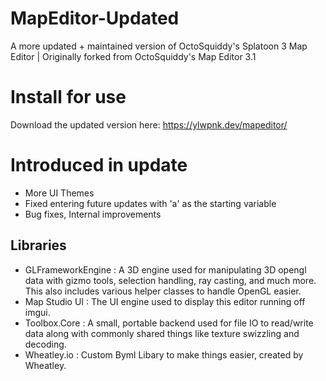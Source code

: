 # MapEditor-Updated
A more updated + maintained version of OctoSquiddy's Splatoon 3 Map Editor |
Originally forked from OctoSquiddy's Map Editor 3.1

# Install for use
Download the updated version here: https://ylwpnk.dev/mapeditor/


# Introduced in update
- More UI Themes
- Fixed entering future updates with 'a' as the starting variable
- Bug fixes, Internal improvements


## Libraries
- GLFrameworkEngine : A 3D engine used for manipulating 3D opengl data with gizmo tools, selection handling, ray casting, and much more. This also includes various helper classes to handle OpenGL easier.  
- Map Studio UI : The UI engine used to display this editor running off imgui. 
- Toolbox.Core : A small, portable backend used for file IO to read/write data along with commonly shared things like texture swizzling and decoding. 
- Wheatley.io : Custom Byml Libary to make things easier, created by Wheatley.
